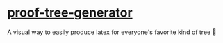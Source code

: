 # [proof-tree-generator](https://emrosent.github.io/proof-tree-generator)
A visual way to easily produce latex for everyone's favorite kind of tree 🌳 
